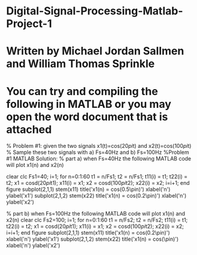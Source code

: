 # Digital-Signal-Processing-Matlab-Project-1
# Written by Michael Jordan Sallmen and William Thomas Sprinkle
# You can try and compiling the following in MATLAB or you may open the word document that is attached

% Problem #1: given the two signals x1(t)=cos(20*pi*t) and x2(t)=cos(100*pi*t)
% Sample these two signals with a) Fs=40Hz and b) Fs=100Hz
%Problem #1 MATLAB Solution:
% part a) when Fs=40Hz the following MATLAB code will plot x1(n) and x2(n)

clear
clc
Fs1=40;
i=1;
for n=0:1:60
t1 = n/Fs1;
t2 = n/Fs1;
t11(i) = t1;
t22(i) = t2;
x1 = cosd(20*pi*t1);
x11(i) = x1;
x2 = cosd(100*pi*t2);
x22(i) = x2;
i=i+1;
end
figure
subplot(2,1,1)
stem(x11)
title('x1(n) = cos(0.5\pin)')
xlabel('n')
ylabel('x1')
subplot(2,1,2)
stem(x22)
title('x1(n) = cos(0.2\pin)')
xlabel('n')
ylabel('x2')


% part b) when Fs=100Hz the following MATLAB code will plot x1(n) and x2(n)
clear
clc
Fs2=100;
i=1;
for n=0:1:60
t1 = n/Fs2;
t2 = n/Fs2;
t11(i) = t1;
t22(i) = t2;
x1 = cosd(20*pi*t1);
x11(i) = x1;
x2 = cosd(100*pi*t2);
x22(i) = x2;
i=i+1;
end
figure
subplot(2,1,1)
stem(x11)
title('x1(n) = cos(0.2\pin)')
xlabel('n')
ylabel('x1')
subplot(2,1,2)
stem(x22)
title('x1(n) = cos(\pin)')
xlabel('n')
ylabel('x2')


 

